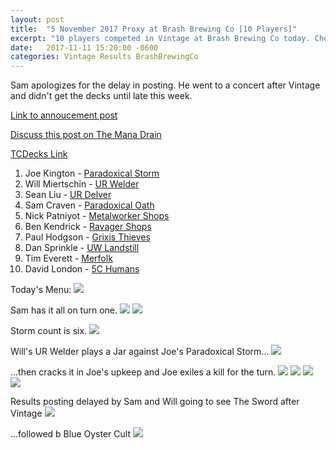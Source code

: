 ```yaml
---
layout: post
title:  "5 November 2017 Proxy at Brash Brewing Co [10 Players]"
excerpt: "10 players competed in Vintage at Brash Brewing Co today. Check out the results!"
date:   2017-11-11 15:20:00 -0600
categories: Vintage Results BrashBrewingCo
---
```


Sam apologizes for the delay in posting. He went to a concert after Vintage and didn't get the decks until late this week.

[Link to annoucement post](http://themanadrain.com/topic/1574/11-5-17-houston-tx-100-proxy-vintage-brash-brewing-co)

[Discuss this post on The Mana Drain](http://themanadrain.com/topic/1594/5-november-2017-proxy-vintage-brash-brewing-co-10-players)


[TCDecks Link](http://www.tcdecks.net/deck.php?id=25532)

1. Joe Kington - [Paradoxical Storm](https://images.lonestarlhurgoyfs.com/2017-11-05/deck-1.jpg)
2. Will Miertschin - [UR Welder](https://images.lonestarlhurgoyfs.com/2017-11-05/deck-2.jpg)
3. Sean Liu - [UR Delver](https://images.lonestarlhurgoyfs.com/2017-11-05/deck-3.jpg)
4. Sam Craven - [Paradoxical Oath](https://images.lonestarlhurgoyfs.com/2017-11-05/deck-4.jpg)
5. Nick Patniyot - [Metalworker Shops](https://images.lonestarlhurgoyfs.com/2017-11-05/deck-5.jpg)
6. Ben Kendrick - [Ravager Shops](https://images.lonestarlhurgoyfs.com/2017-11-05/deck-6.jpg)
7. Paul Hodgson - [Grixis Thieves](https://images.lonestarlhurgoyfs.com/2017-11-05/deck-7.jpg)
8. Dan Sprinkle - [UW Landstill](https://images.lonestarlhurgoyfs.com/2017-11-05/deck-8.jpg)
9. Tim Everett - [Merfolk](https://images.lonestarlhurgoyfs.com/2017-11-05/deck-9.jpg)
10. David London - [5C Humans](https://images.lonestarlhurgoyfs.com/2017-11-05/deck-10.jpg)

Today's Menu:
![](https://images.lonestarlhurgoyfs.com/2017-11-05/1.jpg)

Sam has it all on turn one.
![](https://images.lonestarlhurgoyfs.com/2017-11-05/2.jpg)
![](https://images.lonestarlhurgoyfs.com/2017-11-05/3.jpg)

Storm count is six.
![](https://images.lonestarlhurgoyfs.com/2017-11-05/4.jpg)

Will's UR Welder plays a Jar against Joe's Paradoxical Storm...
![](https://images.lonestarlhurgoyfs.com/2017-11-05/5.jpg)

...then cracks it in Joe's upkeep and Joe exiles a kill for the turn.
![](https://images.lonestarlhurgoyfs.com/2017-11-05/6.jpg)
![](https://images.lonestarlhurgoyfs.com/2017-11-05/7.jpg)
![](https://images.lonestarlhurgoyfs.com/2017-11-05/8.jpg)
![](https://images.lonestarlhurgoyfs.com/2017-11-05/9.jpg)

Results posting delayed by Sam and Will going to see The Sword after Vintage
![](https://images.lonestarlhurgoyfs.com/2017-11-05/10.jpg)

...followed b Blue Oyster Cult
![](https://images.lonestarlhurgoyfs.com/2017-11-05/11.jpg)